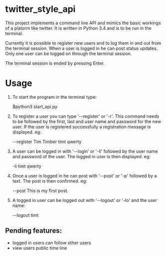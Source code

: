 twitter_style_api
=================

This project implements a command line API and mimics the basic workings of a platorm like twitter.
It is written in Python 3.4 and is to be run in the terminal.

Currently it is possible to register new users and to log them in and out from the terminal session. When a user is logged in he can post status updates.
Only one user can be logged on through the terminal session.

The terminal session is ended by pressing Enter.


Usage
=====

1. To start the program in the terminal type:

   $python3 start_api.py


2. To register a user you can type '--register' or '-r'. This command needs to be followed by the first, last and user name and password for the new user. If the user is registered successfully a registration message is displayed.
eg:

   --register Tim Timber timt qwerty


3. A user can be logged in with '--login' or '-li' followed by the user name and password of the user. The logged in user is then displayed. eg:

   -li timt qwerty


4. Once a user is logged in he can post with '--post' or '-p' followed by a text. The post is then confirmed. eg:
 
   --post This is my first post.


5. A logged in user can be logged out with '--logout' or '-lo' and the user name:
 
   --logout timt


Pending features:
-----------------

- logged in users can follow other users
- view users public time line
